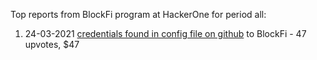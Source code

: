 Top reports from BlockFi program at HackerOne for period all:

1. 24-03-2021 [credentials found in config file on github](https://hackerone.com/reports/1134060) to BlockFi - 47 upvotes, $47
